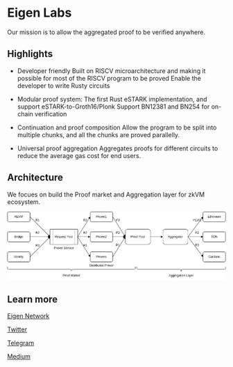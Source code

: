 # Eigen Labs

Our mission is to allow the aggregated proof to be verified anywhere.

## Highlights
* Developer friendly
Built on RISCV microarchitecture and making it possible for most of the RISCV program to be proved
Enable the developer to write Rusty circuits

* Modular proof system:
The first Rust eSTARK implementation, and support eSTARK-to-Groth16/Plonk
Support BN12381 and BN254 for on-chain verification

* Continuation and proof composition
Allow the program to be split into multiple chunks, and all the chunks are proved parallelly.

* Universal proof aggregation
Aggregates proofs for different circuits to reduce the average gas cost for end users.


## Architecture

We focues on build the Proof market and Aggregation layer for zkVM ecosystem.

<center>
<img src="/img/overview/proof-market.png">
</center>


## Learn more

[Eigen Network](https://www.eigen.cash/)

[Twitter](https://twitter.com/Eigen_Network)

[Telegram](https://t.me/Eigen_Network)

[Medium](https://eigenlab.medium.com/)